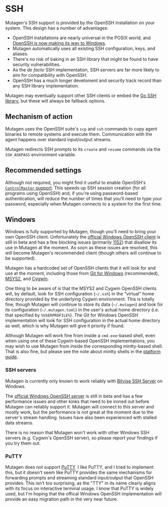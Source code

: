 # SSH

Mutagen's SSH support is provided by the OpenSSH installation on your system.
This design has a number of advantages:

- OpenSSH installations are nearly universal in the POSIX world, and
  [OpenSSH is now making its way to Windows](https://blogs.msdn.microsoft.com/powershell/2017/12/15/using-the-openssh-beta-in-windows-10-fall-creators-update-and-windows-server-1709/).
- Mutagen automatically uses all existing SSH configuration, keys, and aliases.
- There's no risk of baking in an SSH library that might be found to have
  security vulnerabilities.
- As the *de facto* SSH implementation, SSH servers are far more likely to
  aim for compatibility with OpenSSH.
- OpenSSH has a much longer develoment and security track record than any SSH
  library implementation.

Mutagen may eventually support other SSH clients or embed the
[Go SSH library](https://godoc.org/golang.org/x/crypto/ssh), but these will
always be fallback options.


## Mechanism of action

Mutagen uses the OpenSSH suite's `scp` and `ssh` commands to copy agent binaries
to remote systems and execute them. Communication with the agent happens over
standard input/output streams.

Mutagen redirects SSH prompts to its `create` and `resume` commands via the
`SSH_ASKPASS` environment variable.


## Recommended settings

Although not required, you might find it useful to enable OpenSSH's
[`ControlMaster` support](https://developer.rackspace.com/blog/speeding-up-ssh-session-creation/).
This speeds up SSH session creation (for all programs using OpenSSH) and, if
you're using password-based authentication, will reduce the number of times that
you'll need to type your password, especially when Mutagen connects to a system
for the first time.


## Windows

Windows is fully supported by Mutagen, though you'll need to bring your own
OpenSSH client. Unfortunately the
[official Windows OpenSSH client](https://blogs.msdn.microsoft.com/powershell/2017/12/15/using-the-openssh-beta-in-windows-10-fall-creators-update-and-windows-server-1709/)
is still in beta and has a few blocking issues (primarily
[1152](https://github.com/PowerShell/Win32-OpenSSH/issues/1152)) that disallow
its use in Mutagen at the moment. As soon as these issues are resolved, this
will become Mutagen's recommended client (though others will continue to be
supported).

Mutagen has a hardcoded set of OpenSSH clients that it will look for and use at
the moment, including those from
[Git for Windows](https://gitforwindows.org/) (recommended),
[MSYS2](http://www.msys2.org/), and [Cygwin](https://www.cygwin.com/).

One thing to be aware of is that the MSYS2 and Cygwin OpenSSH clients will, by
default, look for SSH configuration (`~/.ssh`) in the "virtual" home directory
provided by the underlying Cygwin environment. This is totally fine, though
Mutagen will continue to store its data (`~/.mutagen`) and look for its
configuration (`~/.mutagen.toml`) in the user's actual home directory (i.e. that
specified by `%USERPROFILE%`). The Git for Windows OpenSSH implementation will
look for SSH configuration in the actual home directory as well, which is why
Mutagen will give it priority if found.

Although Mutagen will work fine from inside a `cmd.exe`-based shell, even when
using one of these Cygwin-based OpenSSH implementations, you may wish to use
Mutagen from inside the corresponding mintty-based shell. That is also fine, but
please see the note about mintty shells in the
[platform guide](platforms.md#windows).


### SSH servers

Mutagen is currently only known to work reliably with
[Bitvise SSH Server](https://www.bitvise.com/ssh-server) on Windows.

The
[official Windows OpenSSH server](https://blogs.msdn.microsoft.com/powershell/2017/12/15/using-the-openssh-beta-in-windows-10-fall-creators-update-and-windows-server-1709/)
is still in beta and has a few performance issues and other kinks that need to
be ironed out before Mutagen can reliably support it. Mutagen will connect to
this server and mostly work, but the performance is not great at the moment due
to the server's stream handling. Issues have also been experienced with stalled
data streams.

There is no reason that Mutagen won't work with other Windows SSH servers (e.g.
Cygwin's OpenSSH server), so please report your findings if you try them out.


### PuTTY

Mutagen does not support [PuTTY](https://www.putty.org/). I like PuTTY, and I
tried to implement this, but it doesn't seem like PuTTY provides the same
mechanisms for forwarding prompts and streaming standard input/output that
OpenSSH provides. This isn't too surprising, as the "TTY" in its name clearly
aligns with its focus on interactive terminal usage. I know that PuTTY is widely
used, but I'm hoping that the offical Windows OpenSSH implementation will
provide an easy migration path in the very near future.
